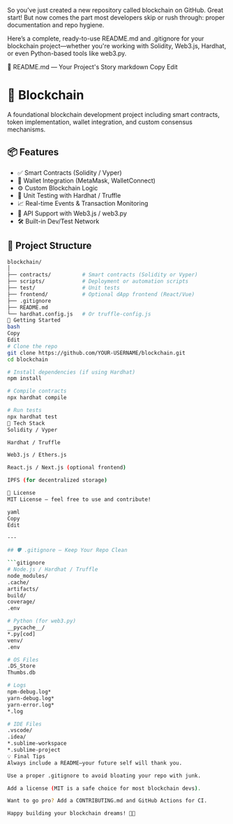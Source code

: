 So you’ve just created a new repository called blockchain on GitHub. Great start! But now comes the part most developers skip or rush through: proper documentation and repo hygiene.

Here’s a complete, ready-to-use README.md and .gitignore for your blockchain project—whether you're working with Solidity, Web3.js, Hardhat, or even Python-based tools like web3.py.

📘 README.md — Your Project's Story
markdown
Copy
Edit
# 🚀 Blockchain

A foundational blockchain development project including smart contracts, token implementation, wallet integration, and custom consensus mechanisms.

## 📦 Features

- ✅ Smart Contracts (Solidity / Vyper)
- 🔐 Wallet Integration (MetaMask, WalletConnect)
- ⚙️ Custom Blockchain Logic
- 🧪 Unit Testing with Hardhat / Truffle
- 📈 Real-time Events & Transaction Monitoring
- 📡 API Support with Web3.js / web3.py
- 🛠 Built-in Dev/Test Network

## 📁 Project Structure

```bash
blockchain/
│
├── contracts/          # Smart contracts (Solidity or Vyper)
├── scripts/            # Deployment or automation scripts
├── test/               # Unit tests
├── frontend/           # Optional dApp frontend (React/Vue)
├── .gitignore
├── README.md
└── hardhat.config.js   # Or truffle-config.js
🚀 Getting Started
bash
Copy
Edit
# Clone the repo
git clone https://github.com/YOUR-USERNAME/blockchain.git
cd blockchain

# Install dependencies (if using Hardhat)
npm install

# Compile contracts
npx hardhat compile

# Run tests
npx hardhat test
🧠 Tech Stack
Solidity / Vyper

Hardhat / Truffle

Web3.js / Ethers.js

React.js / Next.js (optional frontend)

IPFS (for decentralized storage)

📄 License
MIT License — feel free to use and contribute!

yaml
Copy
Edit

---

## 🛡️ .gitignore — Keep Your Repo Clean

```gitignore
# Node.js / Hardhat / Truffle
node_modules/
.cache/
artifacts/
build/
coverage/
.env

# Python (for web3.py)
__pycache__/
*.py[cod]
venv/
.env

# OS Files
.DS_Store
Thumbs.db

# Logs
npm-debug.log*
yarn-debug.log*
yarn-error.log*
*.log

# IDE Files
.vscode/
.idea/
*.sublime-workspace
*.sublime-project
💡 Final Tips
Always include a README—your future self will thank you.

Use a proper .gitignore to avoid bloating your repo with junk.

Add a license (MIT is a safe choice for most blockchain devs).

Want to go pro? Add a CONTRIBUTING.md and GitHub Actions for CI.

Happy building your blockchain dreams! 🔗✨

